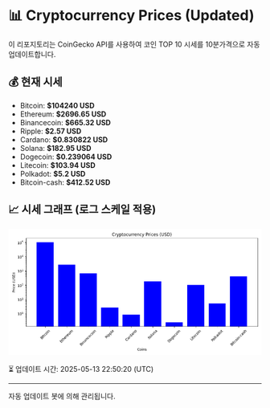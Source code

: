 
# 📊 Cryptocurrency Prices (Updated)

이 리포지토리는 CoinGecko API를 사용하여 코인 TOP 10 시세를 10분가격으로 자동 업데이트합니다.

## 💰 현재 시세
- Bitcoin: **$104240 USD**
- Ethereum: **$2696.65 USD**
- Binancecoin: **$665.32 USD**
- Ripple: **$2.57 USD**
- Cardano: **$0.830822 USD**
- Solana: **$182.95 USD**
- Dogecoin: **$0.239064 USD**
- Litecoin: **$103.94 USD**
- Polkadot: **$5.2 USD**
- Bitcoin-cash: **$412.52 USD**

## 📈 시세 그래프 (로그 스케일 적용)
![Crypto Prices](crypto_prices.png)

⏳ 업데이트 시간: 2025-05-13 22:50:20 (UTC)

---
자동 업데이트 봇에 의해 관리됩니다.
